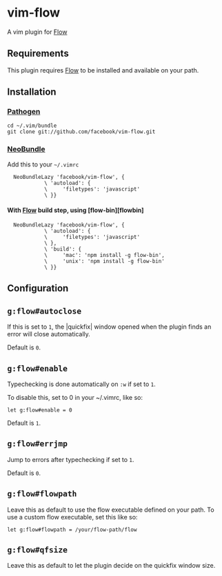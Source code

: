 # vim-flow

A vim plugin for [Flow][flow]

## Requirements

This plugin requires [Flow][flow] to be installed and 
available on your path.

## Installation

### [Pathogen][pathogen]

    cd ~/.vim/bundle
    git clone git://github.com/facebook/vim-flow.git

### [NeoBundle][neobundle]

Add this to your `~/.vimrc`

```VimL
  NeoBundleLazy 'facebook/vim-flow', {
            \ 'autoload': {
            \     'filetypes': 'javascript'
            \ }}
```

#### With [Flow][flow] build step, using [flow-bin][flowbin]

```VimL
  NeoBundleLazy 'facebook/vim-flow', {
            \ 'autoload': {
            \     'filetypes': 'javascript'
            \ },
            \ 'build': {
            \     'mac': 'npm install -g flow-bin',
            \     'unix': 'npm install -g flow-bin'
            \ }}
```

## Configuration


## `g:flow#autoclose`

If this is set to `1`, the |quickfix| window opened when the plugin finds an error
will close automatically.

Default is `0`.

## `g:flow#enable`

Typechecking is done automatically on `:w` if set to `1`.

To disable this, set to 0 in your ~/.vimrc, like so:
```VimL
let g:flow#enable = 0
```

Default is `1`.

## `g:flow#errjmp`

Jump to errors after typechecking if set to `1`.

Default is `0`.

## `g:flow#flowpath`

Leave this as default to use the flow executable defined on your path. To use
a custom flow executable, set this like so:

```VimL
let g:flow#flowpath = /your/flow-path/flow
```

## `g:flow#qfsize`

Leave this as default to let the plugin decide on the quickfix window size.

[flow]: https://github.com/facebook/flow
[flow-bin]: https://github.com/sindresorhus/flow-bin
[pathogen]: https://github.com/tpope/vim-pathogen
[neobundle]: https://github.com/Shougo/neobundle.vim
